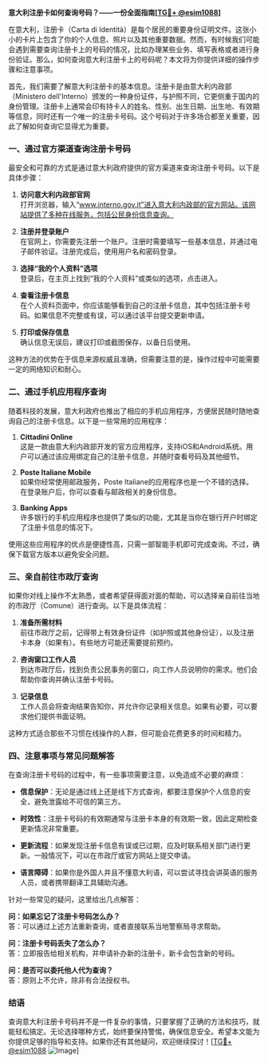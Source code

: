 **意大利注册卡如何查询号码？——一份全面指南[[TG💪+ @esim1088](https://t.me/s/esim1088)]**

在意大利，注册卡（Carta di Identità）是每个居民的重要身份证明文件。这张小小的卡片上包含了你的个人信息、照片以及其他重要数据。然而，有时候我们可能会遇到需要查询注册卡上的号码的情况，比如办理某些业务、填写表格或者进行身份验证。那么，如何查询意大利注册卡上的号码呢？本文将为你提供详细的操作步骤和注意事项。

首先，我们需要了解意大利注册卡的基本信息。注册卡是由意大利内政部（Ministero dell'Interno）颁发的一种身份证件，与护照不同，它更侧重于国内的身份管理。注册卡上通常会印有持卡人的姓名、性别、出生日期、出生地、有效期等信息，同时还有一个唯一的注册卡号码。这个号码对于许多场合都至关重要，因此了解如何查询它显得尤为重要。

### 一、通过官方渠道查询注册卡号码

最安全和可靠的方式是通过意大利政府提供的官方渠道来查询注册卡号码。以下是具体步骤：

1. **访问意大利内政部官网**  
   打开浏览器，输入“www.interno.gov.it”进入意大利内政部的官方网站。该网站提供了多种在线服务，包括公民身份信息查询。

2. **注册并登录账户**  
   在官网上，你需要先注册一个账户。注册时需要填写一些基本信息，并通过电子邮件验证。注册完成后，使用用户名和密码登录。

3. **选择“我的个人资料”选项**  
   登录后，在主页上找到“我的个人资料”或类似的选项，点击进入。

4. **查看注册卡信息**  
   在个人资料页面中，你应该能够看到自己的注册卡信息，其中包括注册卡号码。如果信息不完整或有误，可以通过该平台提交更新申请。

5. **打印或保存信息**  
   确认信息无误后，建议打印或截图保存，以备日后使用。

这种方法的优势在于信息来源权威且准确，但需要注意的是，操作过程中可能需要一定的网络知识和耐心。

### 二、通过手机应用程序查询

随着科技的发展，意大利政府也推出了相应的手机应用程序，方便居民随时随地查询自己的注册卡信息。以下是一些常用的应用程序：

1. **Cittadini Online**  
   这是一款由意大利内政部开发的官方应用程序，支持iOS和Android系统。用户可以通过该应用绑定自己的注册卡信息，并随时查看号码及其他细节。

2. **Poste Italiane Mobile**  
   如果你经常使用邮政服务，Poste Italiane的应用程序也是一个不错的选择。在登录账户后，你可以查看与邮政相关的身份信息。

3. **Banking Apps**  
   许多银行的手机应用程序也提供了类似的功能，尤其是当你在银行开户时绑定了注册卡信息的情况下。

使用这些应用程序的优点是便捷性高，只需一部智能手机即可完成查询。不过，确保下载官方版本以避免安全问题。

### 三、亲自前往市政厅查询

如果你对线上操作不太熟悉，或者希望获得面对面的帮助，可以选择亲自前往当地的市政厅（Comune）进行查询。以下是具体流程：

1. **准备所需材料**  
   前往市政厅之前，记得带上有效身份证件（如护照或其他身份证），以及注册卡本身（如果有）。有些地方可能还需要提前预约。

2. **咨询窗口工作人员**  
   到达市政厅后，找到负责公民事务的窗口，向工作人员说明你的需求。他们会帮助你查询并确认注册卡号码。

3. **记录信息**  
   工作人员会将查询结果告知你，并允许你记录相关信息。如果有必要，可以要求他们提供书面证明。

这种方式适合那些不习惯在线操作的人群，但可能会花费更多的时间和精力。

### 四、注意事项与常见问题解答

在查询注册卡号码的过程中，有一些事项需要注意，以免造成不必要的麻烦：

- **信息保护**：无论是通过线上还是线下方式查询，都要注意保护个人信息的安全，避免泄露给不可信的第三方。
  
- **时效性**：注册卡号码的有效期通常与注册卡本身的有效期一致，因此定期检查更新情况非常重要。

- **更新流程**：如果发现注册卡信息有误或已过期，应及时联系相关部门进行更新。一般情况下，可以在市政厅或官方网站上提交申请。

- **语言障碍**：如果你是外国人并且不懂意大利语，可以尝试寻找会讲英语的服务人员，或者携带翻译工具辅助沟通。

针对一些常见的疑问，这里给出几点解答：

**问：如果忘记了注册卡号码怎么办？**  
答：可以通过上述方法重新查询，或者直接联系当地警察局寻求帮助。

**问：注册卡号码丢失了怎么办？**  
答：立即报告给相关机构，并申请补办新的注册卡，新卡会包含新的号码。

**问：是否可以委托他人代为查询？**  
答：原则上不允许，除非有合法授权书。

### 结语

查询意大利注册卡号码并不是一件复杂的事情，只要掌握了正确的方法和技巧，就能轻松搞定。无论选择哪种方式，始终要保持警惕，确保信息安全。希望本文能为你提供足够的指导和支持。如果你还有其他疑问，欢迎继续探讨！[[TG💪+ @esim1088](https://t.me/s/esim1088) ![Image](https://i.postimg.cc/4NQfJmqS/Snipaste-2025-05-13-00-14-12.png)]